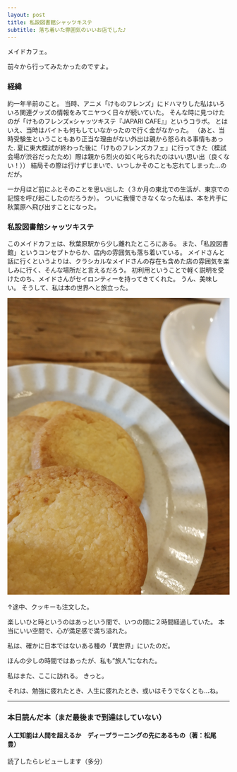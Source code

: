 ```yaml
---
layout: post
title: 私設図書館シャッツキステ
subtitle: 落ち着いた雰囲気のいいお店でした♪
---
```

メイドカフェ。

前々から行ってみたかったのですよ。

### 経緯

約一年半前のこと。
当時、アニメ「けものフレンズ」にドハマりした私はいろいろ関連グッズの情報をみてニヤつく日々が続いていた。
そんな時に見つけたのが「けものフレンズ×シャッツキステ『JAPARI CAFE』」というコラボ。
とはいえ、当時はバイトも何もしていなかったので行く金がなかった。
（あと、当時受験生ということもあり正当な理由がない外出は親から怒られる事情もあった.
夏に東大模試が終わった後に「けものフレンズカフェ」に行ってきた（模試会場が渋谷だったため）際は親から烈火の如く叱られたのはいい思い出（良くない！））
結局その際は行けずじまいで、いつしかそのことも忘れてしまった...のだが。

一か月ほど前にふとそのことを思い出した（３か月の東北での生活が、東京での記憶を呼び起こしたのだろうか）。
ついに我慢できなくなった私は、本を片手に秋葉原へ飛び出すことになった。

### 私設図書館シャッツキステ

このメイドカフェは、秋葉原駅から少し離れたところにある。
また、「私設図書館」というコンセプトからか、店内の雰囲気も落ち着いている。
メイドさんと話に行くというよりは、クラシカルなメイドさんの存在も含めた店の雰囲気を楽しみに行く、そんな場所だと言えるだろう。
初利用ということで軽く説明を受けたのち、メイドさんがセイロンティーを持ってきてくれた。
うん、美味しい。
そうして、私は本の世界へと旅立った。

![クッキー](/img/schatz_cookie.jpg "クッキー")

↑途中、クッキーも注文した。

楽しいひと時というのはあっという間で、いつの間に２時間経過していた。
本当にいい空間で、心が満足感で満ち溢れた。

私は、確かに日本ではないある種の「異世界」にいたのだ。

ほんの少しの時間ではあったが、私も”旅人”になれた。


私はまた、ここに訪れる。
きっと。

それは、勉強に疲れたとき、人生に疲れたとき、或いはそうでなくとも...ね。

***

### 本日読んだ本（まだ最後まで到達はしていない）

#### 人工知能は人間を超えるか　ディープラーニングの先にあるもの（著：松尾　豊）

読了したらレビューします（多分）
